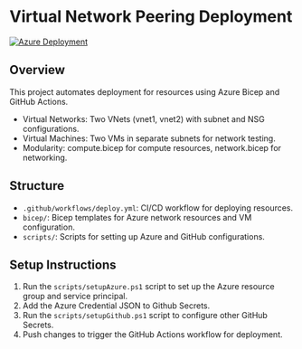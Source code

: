 # Virtual Network Peering Deployment

[![Azure Deployment](https://github.com/kennethcarnes/az-700/actions/workflows/deploy.yml/badge.svg)](https://github.com/kennethcarnes/az-700/actions/workflows/deploy.yml)

## Overview
This project automates deployment for resources using Azure Bicep and GitHub Actions.
- Virtual Networks: Two VNets (vnet1, vnet2) with subnet and NSG configurations.
- Virtual Machines: Two VMs in separate subnets for network testing.
- Modularity: compute.bicep for compute resources, network.bicep for networking.

## Structure

- `.github/workflows/deploy.yml`: CI/CD workflow for deploying resources.
- `bicep/`: Bicep templates for Azure network resources and VM configuration.
- `scripts/`: Scripts for setting up Azure and GitHub configurations.

## Setup Instructions

1. Run the `scripts/setupAzure.ps1` script to set up the Azure resource group and service principal.
2. Add the Azure Credential JSON to Github Secrets.
3. Run the `scripts/setupGithub.ps1` script to configure other GitHub Secrets.
4. Push changes to trigger the GitHub Actions workflow for deployment.
